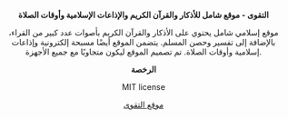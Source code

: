 <div align="center">

**التقوى - موقع شامل للأذكار والقرآن الكريم والإذاعات الإسلامية وأوقات الصلاة**

موقع إسلامي شامل يحتوي على الأذكار والقرآن الكريم بأصوات عدد كبير من القراء، بالإضافة إلى تفسير وحصن المسلم. يتضمن الموقع أيضًا مسبحة إلكترونية وإذاعات إسلامية وأوقات الصلاة. تم تصميم الموقع ليكون متجاوبًا مع جميع الأجهزة.


**الرخصة**

MIT license


[موقع التقوى](https://app.altaqwaa.org)

</div>

<br>
